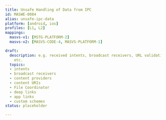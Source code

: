 ```yaml
---
title: Unsafe Handling of Data from IPC
id: MASWE-0084
alias: unsafe-ipc-data
platform: [android, ios]
profiles: [L1, L2]
mappings:
  masvs-v1: [MSTG-PLATFORM-2]
  masvs-v2: [MASVS-CODE-4, MASVS-PLATFORM-1]

draft:
  description: e.g. received intents, broadcast receivers, URL validation, URL schemes,
    etc.
  topics:
  - intents
  - broadcast receivers
  - content providers
  - content URIs
  - File Coordinator
  - deep links
  - app links
  - custom schemes
status: placeholder

---
```


